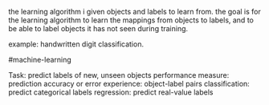 the learning algorithm i given objects and labels to learn from.
the goal is for the learning algorithm to learn the mappings from objects to labels, and to be able to label objects it has not seen during training.

example: handwritten digit classification.

#machine-learning 


Task: predict labels of new, unseen objects
performance measure: prediction accuracy or error
experience: object-label pairs
classification: predict categorical labels
regression: predict real-value labels
